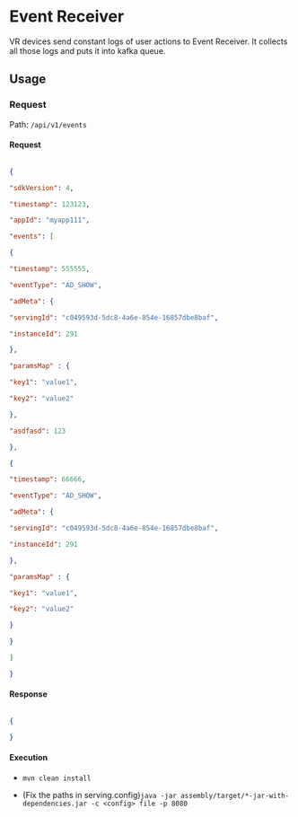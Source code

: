 
# Event Receiver
VR devices send constant logs of user actions to Event Receiver. It collects all those logs and puts it into kafka queue.

## Usage
### Request

Path: `/api/v1/events`

  

#### Request

```json

{

"sdkVersion": 4,

"timestamp": 123123,

"appId": "myapp111",

"events": [

{

"timestamp": 555555,

"eventType": "AD_SHOW",

"adMeta": {

"servingId": "c049593d-5dc8-4a6e-854e-16857dbe8baf",

"instanceId": 291

},

"paramsMap" : {

"key1": "value1",

"key2": "value2"

},

"asdfasd": 123

},

{

"timestamp": 66666,

"eventType": "AD_SHOW",

"adMeta": {

"servingId": "c049593d-5dc8-4a6e-854e-16857dbe8baf",

"instanceId": 291

},

"paramsMap" : {

"key1": "value1",

"key2": "value2"

}

}

]

}

```

#### Response

```json

{

}

```

  

#### Execution

*  `mvn clean install`

* (Fix the paths in serving.config)`java -jar assembly/target/*-jar-with-dependencies.jar -c <config> file -p 8080`

